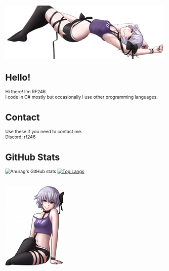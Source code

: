 ![](https://raw.githubusercontent.com/RF246/RF246/main/banner.png)
# Hello!
Hi there! I'm RF246.</br>
I code in C# mostly but occasionally I use other programming languages.
# Contact
Use these if you need to contact me.</br>
Discord: rf246
# GitHub Stats
![Anurag's GitHub stats](https://github-readme-stats.vercel.app/api?username=RF246&show=reviews,discussions_started,discussions_answered,prs_merged,prs_merged_percentage&show_icons=true&theme=transparent)
[![Top Langs](https://github-readme-stats.vercel.app/api/top-langs/?username=RF246&layout=pie&show_icons=true&theme=transparent)](https://github.com/anuraghazra/github-readme-stats)
# 
![](https://raw.githubusercontent.com/RF246/RF246/main/sit.png)
